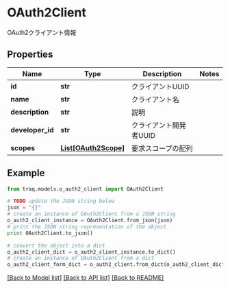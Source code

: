 # OAuth2Client

OAuth2クライアント情報

## Properties

Name | Type | Description | Notes
------------ | ------------- | ------------- | -------------
**id** | **str** | クライアントUUID | 
**name** | **str** | クライアント名 | 
**description** | **str** | 説明 | 
**developer_id** | **str** | クライアント開発者UUID | 
**scopes** | [**List[OAuth2Scope]**](OAuth2Scope.md) | 要求スコープの配列 | 

## Example

```python
from traq.models.o_auth2_client import OAuth2Client

# TODO update the JSON string below
json = "{}"
# create an instance of OAuth2Client from a JSON string
o_auth2_client_instance = OAuth2Client.from_json(json)
# print the JSON string representation of the object
print OAuth2Client.to_json()

# convert the object into a dict
o_auth2_client_dict = o_auth2_client_instance.to_dict()
# create an instance of OAuth2Client from a dict
o_auth2_client_form_dict = o_auth2_client.from_dict(o_auth2_client_dict)
```
[[Back to Model list]](../README.md#documentation-for-models) [[Back to API list]](../README.md#documentation-for-api-endpoints) [[Back to README]](../README.md)



